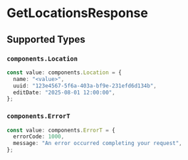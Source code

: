 # GetLocationsResponse


## Supported Types

### `components.Location`

```typescript
const value: components.Location = {
  name: "<value>",
  uuid: "123e4567-5f6a-403a-bf9e-231efd6d134b",
  editDate: "2025-08-01 12:00:00",
};
```

### `components.ErrorT`

```typescript
const value: components.ErrorT = {
  errorCode: 1000,
  message: "An error occurred completing your request",
};
```

